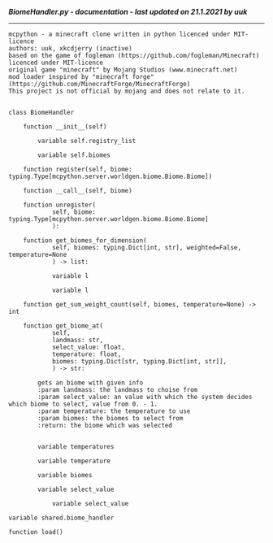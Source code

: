 ***BiomeHandler.py - documentation - last updated on 21.1.2021 by uuk***
___

    mcpython - a minecraft clone written in python licenced under MIT-licence
    authors: uuk, xkcdjerry (inactive)
    based on the game of fogleman (https://github.com/fogleman/Minecraft) licenced under MIT-licence
    original game "minecraft" by Mojang Studios (www.minecraft.net)
    mod loader inspired by "minecraft forge" (https://github.com/MinecraftForge/MinecraftForge)
    This project is not official by mojang and does not relate to it.


    class BiomeHandler

        function __init__(self)

            variable self.registry_list

            variable self.biomes

        function register(self, biome: typing.Type[mcpython.server.worldgen.biome.Biome.Biome])

        function __call__(self, biome)

        function unregister(
                self, biome: typing.Type[mcpython.server.worldgen.biome.Biome.Biome]
                ):

        function get_biomes_for_dimension(
                self, biomes: typing.Dict[int, str], weighted=False, temperature=None
                ) -> list:

                variable l

                variable l

        function get_sum_weight_count(self, biomes, temperature=None) -> int

        function get_biome_at(
                self,
                landmass: str,
                select_value: float,
                temperature: float,
                biomes: typing.Dict[str, typing.Dict[int, str]],
                ) -> str:
            
            gets an biome with given info
            :param landmass: the landmass to choise from
            :param select_value: an value with which the system decides which biome to select, value from 0. - 1.
            :param temperature: the temperature to use
            :param biomes: the biomes to select from
            :return: the biome which was selected


            variable temperatures

            variable temperature

            variable biomes

            variable select_value

                variable select_value

    variable shared.biome_handler

    function load()